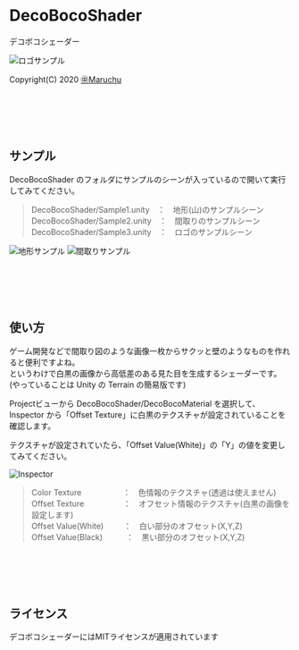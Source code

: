 ﻿# DecoBocoShader
デコボコシェーダー<br>

<img src="http://many.chu.jp/Unity/DecoBocoShader/Sample3.gif" alt="ロゴサンプル">

Copyright(C) 2020 [㊥Maruchu](https://twitter.com/Maruchu "㊥Maruchu")

<br><br><br><br>
## サンプル

DecoBocoShader のフォルダにサンプルのシーンが入っているので開いて実行してみてください。

> DecoBocoShader/Sample1.unity　：　地形(山)のサンプルシーン<br>
> DecoBocoShader/Sample2.unity　：　間取りのサンプルシーン<br>
> DecoBocoShader/Sample3.unity　：　ロゴのサンプルシーン

<img src="http://many.chu.jp/Unity/DecoBocoShader/Sample1s.gif" alt="地形サンプル"> <img src="http://many.chu.jp/Unity/DecoBocoShader/Sample2s.gif" alt="間取りサンプル">


<br><br><br><br>
## 使い方

ゲーム開発などで間取り図のような画像一枚からサクッと壁のようなものを作れると便利ですよね。<br>
というわけで白黒の画像から高低差のある見た目を生成するシェーダーです。<br>
(やっていることは Unity の Terrain の簡易版です)

Projectビューから DecoBocoShader/DecoBocoMaterial を選択して、<br>
Inspector から「Offset Texture」に白黒のテクスチャが設定されていることを確認します。

テクスチャが設定されていたら、「Offset Value(White)」の「Y」の値を変更してみてください。

<img src="http://many.chu.jp/Unity/DecoBocoShader/Inspector1.png" alt="Inspector">

> Color Texture 　　　　　：　色情報のテクスチャ(透過は使えません)<br>
> Offset Texture　　　　　：　オフセット情報のテクスチャ(白黒の画像を設定します)<br>
> Offset Value(White)　 　 ：　白い部分のオフセット(X,Y,Z)<br>
> Offset Value(Black)　　　：　黒い部分のオフセット(X,Y,Z)


<br><br><br><br>
## ライセンス
デコボコシェーダーにはMITライセンスが適用されています<br>
